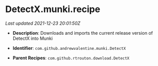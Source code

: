 # DetectX.munki.recipe

_Last updated 2021-12-23 20:01:50Z_

- **Description**: Downloads and imports the current release version of DetectX into Munki

- **Identifier**: `com.github.andrewvalentine.munki.DetectX`

- **Parent Recipes**: `com.github.rtrouton.download.DetectX`

